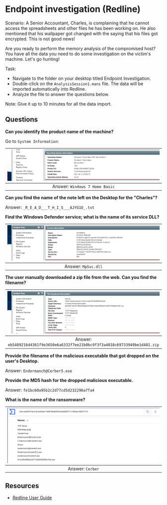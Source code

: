 # Endpoint investigation (Redline)

Scenario: A Senior Accountant, Charles, is complaining that he cannot access the spreadsheets and other files he has been working on. He also mentioned that his wallpaper got changed with the saying that his files got encrypted. This is not good news!

Are you ready to perform the memory analysis of the compromised host? You have all the data you need to do some investigation on the victim's machine. Let's go hunting!

Task:

* Navigate to the folder on your desktop titled Endpoint Investigation.
* Double-click on the `AnalysisSession1.mans` file. The data will be imported automatically into Redline.
* Analyze the file to answer the questions below.

Note: Give it up to 10 minutes for all the data import.

## Questions

**Can you identify the product name of the machine?**

Go to `System Information`:

| ![Endpoint OS](../../_static/images/endpoint1.png)
|:--:|
| Answer: `Windows 7 Home Basic` |

**Can you find the name of the note left on the Desktop for the "Charles"?**

Answer: `_R_E_A_D___T_H_I_S___AJYG1O_.txt`

**Find the Windows Defender service; what is the name of its service DLL?**

| ![Endpoint defender dll](../../_static/images/endpoint2.png)
|:--:|
| Answer: `MpSvc.dll` |

**The user manually downloaded a zip file from the web. Can you find the filename?**

| ![Endpoint .zip](../../_static/images/endpoint3.png)
|:--:|
| Answer: `eb5489216d4361f9e3650e6a6332f7ee21b0bc9f3f3a4018c69733949be1d481.zip` |

**Provide the filename of the malicious executable that got dropped on the user's Desktop.**

Answer: `Endermanch@Cerber5.exe`

**Provide the MD5 hash for the dropped malicious executable.**

Answer: `fe1bc60a95b2c2d77cd5d232296a7fa4`

**What is the name of the ransomware?**

| ![Endpoint ransom](../../_static/images/endpoint4.png)
|:--:|
| Answer: `Cerber` |

## Resources

* [Redline User Guide](https://www.fireeye.com/content/dam/fireeye-www/services/freeware/ug-redline.pdf)


